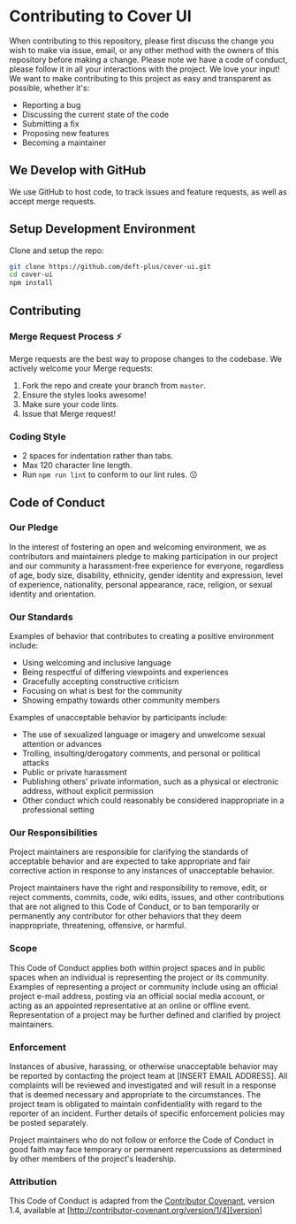 # Contributing to Cover UI

When contributing to this repository, please first discuss the change you wish to make via issue, email, or any
other method with the owners of this repository before making a change. Please note we have a code of conduct,
please follow it in all your interactions with the project. We love your input! We want to make contributing to
this project as easy and transparent as possible, whether it's:

- Reporting a bug
- Discussing the current state of the code
- Submitting a fix
- Proposing new features
- Becoming a maintainer

## We Develop with GitHub
We use GitHub to host code, to track issues and feature requests, as well as accept merge requests.

## Setup Development Environment

Clone and setup the repo:

```sh
git clone https://github.com/deft-plus/cover-ui.git
cd cover-ui
npm install
```

## Contributing

### Merge Request Process ⚡

Merge requests are the best way to propose changes to the codebase. We actively welcome your Merge requests:

1. Fork the repo and create your branch from `master`.
4. Ensure the styles looks awesome!
5. Make sure your code lints.
6. Issue that Merge request!

### Coding Style  
* 2 spaces for indentation rather than tabs.
* Max 120 character line length.
* Run `npm run lint` to conform to our lint rules. 😗

## Code of Conduct

### Our Pledge

In the interest of fostering an open and welcoming environment, we as contributors and maintainers pledge to making
participation in our project and our community a harassment-free experience for everyone, regardless of age, body
size, disability, ethnicity, gender identity and expression, level of experience, nationality, personal appearance,
race, religion, or sexual identity and orientation.

### Our Standards

Examples of behavior that contributes to creating a positive environment
include:

* Using welcoming and inclusive language
* Being respectful of differing viewpoints and experiences
* Gracefully accepting constructive criticism
* Focusing on what is best for the community
* Showing empathy towards other community members

Examples of unacceptable behavior by participants include:

* The use of sexualized language or imagery and unwelcome sexual attention or advances
* Trolling, insulting/derogatory comments, and personal or political attacks
* Public or private harassment
* Publishing others' private information, such as a physical or electronic address, without explicit permission
* Other conduct which could reasonably be considered inappropriate in a professional setting

### Our Responsibilities

Project maintainers are responsible for clarifying the standards of acceptable behavior and are expected to take
appropriate and fair corrective action in response to any instances of unacceptable behavior.

Project maintainers have the right and responsibility to remove, edit, or reject comments, commits, code, wiki
edits, issues, and other contributions that are not aligned to this Code of Conduct, or to ban temporarily or
permanently any contributor for other behaviors that they deem inappropriate, threatening, offensive, or harmful.

### Scope

This Code of Conduct applies both within project spaces and in public spaces when an individual is representing the
project or its community. Examples of representing a project or community include using an official project e-mail
address, posting via an official social media account, or acting as an appointed representative at an online or
offline event. Representation of a project may be further defined and clarified by project maintainers.

### Enforcement

Instances of abusive, harassing, or otherwise unacceptable behavior may be reported by contacting the project team
at [INSERT EMAIL ADDRESS]. All complaints will be reviewed and investigated and will result in a response that is
deemed necessary and appropriate to the circumstances. The project team is obligated to maintain confidentiality
with regard to the reporter of an incident. Further details of specific enforcement policies may be posted
separately.

Project maintainers who do not follow or enforce the Code of Conduct in good faith may face temporary or permanent
repercussions as determined by other members of the project's leadership.

### Attribution

This Code of Conduct is adapted from the [Contributor Covenant][homepage], version 1.4,
available at [http://contributor-covenant.org/version/1/4][version]

[homepage]: http://contributor-covenant.org
[version]: http://contributor-covenant.org/version/1/4/